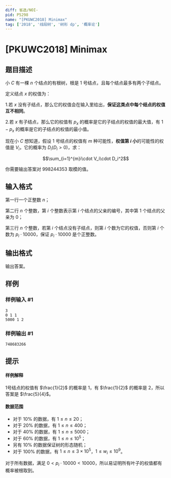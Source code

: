 ```yaml
---
diff: 省选/NOI-
pid: P5298
name: "[PKUWC2018] Minimax"
tag: ['2018', '线段树', '树形 dp', '概率论']
---
```

# [PKUWC2018] Minimax
## 题目描述

小 $C$ 有一棵 $n$ 个结点的有根树，根是 $1$ 号结点，且每个结点最多有两个子结点。

定义结点 $x$ 的权值为：

1.若 $x$ 没有子结点，那么它的权值会在输入里给出，**保证这类点中每个结点的权值互不相同**。

2.若 $x$ 有子结点，那么它的权值有 $p_x$ 的概率是它的子结点的权值的最大值，有 $1-p_x$ 的概率是它的子结点的权值的最小值。

现在小 $C$ 想知道，假设 $1$ 号结点的权值有 $m$ 种可能性，**权值第 $i$ 小**的可能性的权值是 $V_i$，它的概率为 $D_i(D_i>0)$，求：

$$\sum_{i=1}^{m}i\cdot V_i\cdot D_i^2$$

你需要输出答案对 $998244353$ 取模的值。

## 输入格式

第一行一个正整数 $n$；

第二行 $n$ 个整数，第 $i$ 个整数表示第 $i$ 个结点的父亲的编号，其中第 $1$ 个结点的父亲为 $0$；

第三行 $n$ 个整数，若第 $i$ 个结点没有子结点，则第 $i$ 个数为它的权值，否则第 $i$ 个数为 $p_i\cdot 10000$，保证 $p_i\cdot 10000$ 是个正整数。
## 输出格式

输出答案。

## 样例

### 样例输入 #1
```
3
0 1 1
5000 1 2
```
### 样例输出 #1
```
748683266
```
## 提示


#### 样例解释
1号结点的权值有 $\frac{1}{2}$ 的概率是 $1$，有 $\frac{1}{2}$ 的概率是 $2$，所以答案是 $\frac{5}{4}$。

#### 数据范围

- 对于 $10\%$ 的数据，有 $1\leq n\leq 20$；  
- 对于 $20\%$ 的数据，有 $1\leq n\leq 400$；  
- 对于 $40\%$ 的数据，有 $1\leq n\leq 5000$；  
- 对于 $60\%$ 的数据，有 $1\leq n\leq 10^5$；  
- 另有 $10\%$ 的数据保证树的形态随机；  
- 对于 $100\%$ 的数据，有 $1\leq n\leq 3\times 10^5$，$1\leq w_i\leq 10^9$。

对于所有数据，满足 $0 < p_i \cdot 10000 < 10000$，所以易证明所有叶子的权值都有概率被根取到。

